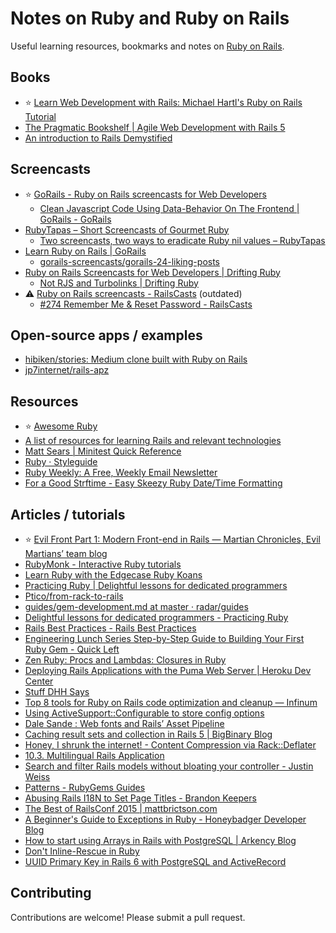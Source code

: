 # Notes on Ruby and Ruby on Rails

Useful learning resources, bookmarks and notes on [Ruby on Rails](https://rubyonrails.org).

## Books

- ⭐️ [Learn Web Development with Rails: Michael Hartl's Ruby on Rails Tutorial](https://www.railstutorial.org)
- [The Pragmatic Bookshelf | Agile Web Development with Rails 5](https://pragprog.com/book/rails5/agile-web-development-with-rails-5)
- [An introduction to Rails Demystified](https://launchschool.com/books/demystifying_rails/read/introduction)

## Screencasts

- ⭐️ [GoRails - Ruby on Rails screencasts for Web Developers](https://gorails.com/)
  - [Clean Javascript Code Using Data-Behavior On The Frontend | GoRails - GoRails](https://gorails.com/episodes/clean-javascript-with-data-behavior)
- [RubyTapas – Short Screencasts of Gourmet Ruby](https://www.rubytapas.com)
  - [Two screencasts, two ways to eradicate Ruby nil values – RubyTapas](https://www.rubytapas.com/2017/01/31/two-screencasts-two-ways-eradicate-ruby-nil-values)
- [Learn Ruby on Rails | GoRails](https://gorails.com)
  - [gorails-screencasts/gorails-24-liking-posts](https://github.com/gorails-screencasts/gorails-24-liking-posts)
- [Ruby on Rails Screencasts for Web Developers | Drifting Ruby](https://www.driftingruby.com)
  - [Not RJS and Turbolinks | Drifting Ruby](https://www.driftingruby.com/episodes/not-rjs-and-turbolinks)
- ⚠️ [Ruby on Rails screencasts - RailsCasts](http://railscasts.com) (outdated)
  - [#274 Remember Me & Reset Password - RailsCasts](http://railscasts.com/episodes/274-remember-me-reset-password)


## Open-source apps / examples

- [hibiken/stories: Medium clone built with Ruby on Rails](https://github.com/kenny-hibino/stories)
- [jp7internet/rails-apz](https://github.com/jp7internet/rails-apz)

## Resources

- ⭐️ [Awesome Ruby](http://awesome-ruby.com/)
- [A list of resources for learning Rails and relevant technologies](https://gist.github.com/andycandrea/75f5e97c25934fc9eb84)
- [Matt Sears | Minitest Quick Reference](http://mattsears.com/articles/2011/12/10/minitest-quick-reference/)
- [Ruby · Styleguide](https://github.com/styleguide/ruby)
- [Ruby Weekly: A Free, Weekly Email Newsletter](http://rubyweekly.com/)
- [For a Good Strftime - Easy Skeezy Ruby Date/Time Formatting](http://www.foragoodstrftime.com/)

## Articles / tutorials

- ⭐️ [Evil Front Part 1: Modern Front-end in Rails — Martian Chronicles, Evil Martians’ team blog](https://evilmartians.com/chronicles/evil-front-part-1)
- [RubyMonk - Interactive Ruby tutorials](https://rubymonk.com/)
- [Learn Ruby with the Edgecase Ruby Koans](http://rubykoans.com)
- [Practicing Ruby | Delightful lessons for dedicated programmers](https://practicingruby.com/)
- [Ptico/from-rack-to-rails](https://github.com/Ptico/from-rack-to-rails)
- [guides/gem-development.md at master · radar/guides](https://github.com/radar/guides/blob/master/gem-development.md)
- [Delightful lessons for dedicated programmers - Practicing Ruby](https://practicingruby.com/)
- [Rails Best Practices - Rails Best Practices](http://rails-bestpractices.com/)
- [Engineering Lunch Series Step-by-Step Guide to Building Your First Ruby Gem - Quick Left](https://quickleft.com/blog/engineering-lunch-series-step-by-step-guide-to-building-your-first-ruby-gem/)
- [Zen Ruby: Procs and Lambdas: Closures in Ruby](http://www.zenruby.info/2016/05/procs-and-lambdas-closures-in-ruby.html)
- [Deploying Rails Applications with the Puma Web Server | Heroku Dev Center](https://devcenter.heroku.com/articles/deploying-rails-applications-with-the-puma-web-server)
- [Stuff DHH Says](http://ericfarkas.com/posts/stuff-dhh-says/)
- [Top 8 tools for Ruby on Rails code optimization and cleanup — Infinum](https://www.infinum.co/the-capsized-eight/articles/top-8-tools-for-ruby-on-rails-code-optimization-and-cleanup)
- [Using ActiveSupport::Configurable to store config options](http://hashnuke.com/2012/06/04/using-activesupport-configurable-to-store-config-options.html)
- [Dale Sande : Web fonts and Rails’ Asset Pipeline](https://coderwall.com/p/v5c8kq)
- [Caching result sets and collection in Rails 5 | BigBinary Blog](http://blog.bigbinary.com/2016/02/02/activerecord-relation-cache-key.html)
- [Honey, I shrunk the internet! - Content Compression via Rack::Deflater](https://robots.thoughtbot.com/content-compression-with-rack-deflater)
- [10.3. Multilingual Rails Application](http://www.xyzpub.com/en/ruby-on-rails/3.2/i18n_mehrsprachige_rails_applikation.html)
- [Search and filter Rails models without bloating your controller - Justin Weiss](http://www.justinweiss.com/articles/search-and-filter-rails-models-without-bloating-your-controller/)
- [Patterns - RubyGems Guides](http://guides.rubygems.org/patterns/#semantic-versioning)
- [Abusing Rails I18N to Set Page Titles - Brandon Keepers](http://opensoul.org/2012/11/05/abusing-rails-i18n-to-set-page-titles/)
- [The Best of RailsConf 2015 | mattbrictson.com](https://mattbrictson.com/best-of-railsconf-2015)
- [A Beginner's Guide to Exceptions in Ruby - Honeybadger Developer Blog](https://www.honeybadger.io/blog/a-beginner-s-guide-to-exceptions-in-ruby/)
- [How to start using Arrays in Rails with PostgreSQL | Arkency Blog](https://blog.arkency.com/2014/10/how-to-start-using-arrays-in-rails-with-postgresql/)
- [Don't Inline-Rescue in Ruby](https://thoughtbot.com/blog/don-t-inline-rescue-in-ruby)
- [UUID Primary Key in Rails 6 with PostgreSQL and ActiveRecord](https://pawelurbanek.com/uuid-order-rails)

## Contributing

Contributions are welcome! Please submit a pull request.
